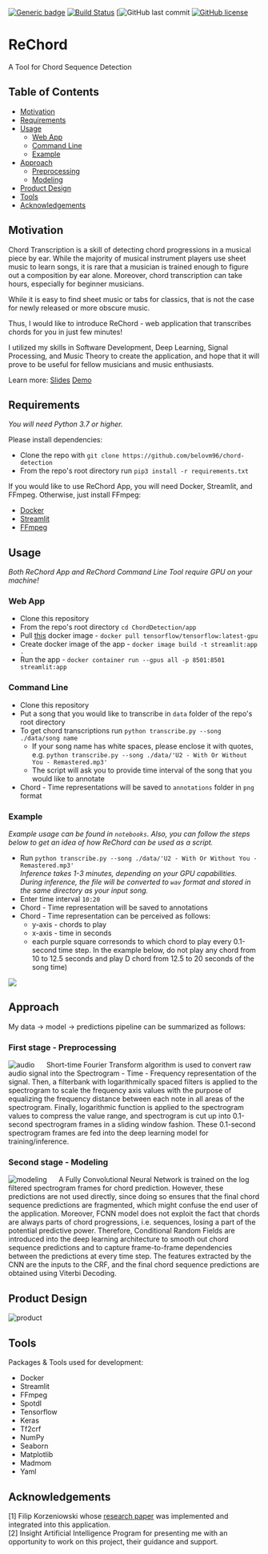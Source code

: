 [![Generic badge](https://img.shields.io/badge/Insight-Artificial%20Intelligence-lightgrey)](https://shields.io/)
[![Build Status](https://travis-ci.com/belovm96/chord-detection.svg?branch=master)](https://travis-ci.com/github/belovm96/chord-detection)
[![GitHub last commit](https://img.shields.io/github/last-commit/belovm96/chord-detection?color=green&style=plastic)
[![GitHub license](https://img.shields.io/github/license/belovm96/chord-detection)](https://github.com/belovm96/chord-detection/blob/master/LICENSE) 

# ReChord
A Tool for Chord Sequence Detection

## Table of Contents  
- [Motivation](#Motivation)  
- [Requirements](#Requirements)  
- [Usage](#Usage)
    - [Web App](#web-app)
    - [Command Line](#command-line)
    - [Example](#Example)
- [Approach](#Approach)
    - [Preprocessing](#first-stage---preprocessing)
    - [Modeling](#second-stage---modeling)
- [Product Design](#product-design)
- [Tools](#Tools)
- [Acknowledgements](#Acknowledgements)


## Motivation
Chord Transcription is a skill of detecting chord progressions in a musical piece by ear. While the majority of musical instrument players use sheet music to learn songs, it is rare that a musician is trained enough to figure out a composition by ear alone. Moreover, chord transcription can take hours, especially for beginner musicians.

While it is easy to find sheet music or tabs for classics, that is not the case for newly released or more obscure music.

Thus, I would like to introduce ReChord - web application that transcribes chords for you in just few minutes! 

I utilized my skills in Software Development, Deep Learning, Signal Processing, and Music Theory to create the application, and hope that it will prove to be useful for fellow musicians and music enthusiasts.

Learn more: [Slides](https://docs.google.com/presentation/d/14M2gyLT41rfnpafnfzjeqVfVyiiaQKW5gx3dN0QmwBE/edit#slide=id.p)
[Demo](https://drive.google.com/file/d/1uvhqbAUlB80Brls5BFPFogwyL811ilBw/view?usp=sharing)

## Requirements
*You will need Python 3.7 or higher.*

Please install dependencies:
* Clone the repo with `git clone https://github.com/belovm96/chord-detection`
* From the repo's root directory run `pip3 install -r requirements.txt`


If you would like to use ReChord App, you will need Docker, Streamlit, and FFmpeg. Otherwise, just install FFmpeg:
* [Docker](https://docs.docker.com/get-docker/)
* [Streamlit](https://docs.streamlit.io/en/stable/installation.html)
* [FFmpeg](https://ffmpeg.org/download.html)


## Usage
*Both ReChord App and ReChord Command Line Tool require GPU on your machine!*
### Web App
  * Clone this repository
  * From the repo's root directory `cd ChordDetection/app`
  * Pull [this](https://hub.docker.com/layers/tensorflow/tensorflow/latest-gpu/images/sha256-37c7db66cc96481ac1ec43af2856ef65d3e664fd7f5df6b5e54855149f7f8594?context=explore) docker image - `docker pull tensorflow/tensorflow:latest-gpu`
  * Create docker image of the app - `docker image build -t streamlit:app . `
  * Run the app - `docker container run --gpus all -p 8501:8501 streamlit:app`
  
### Command Line
  * Clone this repository
  * Put a song that you would like to transcribe in `data` folder of the repo's root directory
  * To get chord transcriptions run `python transcribe.py --song ./data/song name`
    * If your song name has white spaces, please enclose it with quotes, e.g. `python transcribe.py --song ./data/'U2 - With Or Without You - Remastered.mp3'`
    * The script will ask you to provide time interval of the song that you would like to annotate
  * Chord - Time representations will be saved to `annotations` folder in `png` format
    
### Example
*Example usage can be found in `notebooks`. Also, you can follow the steps below to get an idea of how ReChord can be used as a script.*
  - Run `python transcribe.py --song ./data/'U2 - With Or Without You - Remastered.mp3'`\
  *Inference takes 1-3 minutes, depending on your GPU capabilities. During inference, the file will be converted to `wav` format and stored in the same directory as your input song.*
  - Enter time interval `10:20`
  - Chord - Time representation will be saved to annotations 
  - Chord - Time representation can be perceived as follows:
    - y-axis - chords to play
    - x-axis - time in seconds
    - each purple square corresonds to which chord to play every 0.1-second time step. In the example below, do not play any chord from 10 to 12.5 seconds and play D chord from 12.5 to 20 seconds of the song time) 

<p>
  <img src="https://github.com/belovm96/chord-detection/blob/master/annotations/U2%20-%20With%20or%20Without%20You%20-%20Interval%20-%2010-20.png" />
</p>
 

## Approach
My data &#8594; model &#8594; predictions pipeline can be summarized as follows:

### First stage - Preprocessing
![audio](/static/prep.png)
&nbsp;&nbsp;&nbsp;&nbsp; Short-time Fourier Transform algorithm is used to convert raw audio signal into the Spectrogram - Time - Frequency representation of the signal. Then, a filterbank with logarithmically spaced filters is applied to the spectrogram to scale the frequency axis values with the purpose of equalizing the frequency distance between each note in all areas of the spectrogram. Finally, logarithmic function is applied to the spectrogram values to compress the value range, and spectrogram is cut up into 0.1-second spectrogram frames in a sliding window fashion. These 0.1-second spectrogram frames are fed into the deep learning model for training/inference.

### Second stage - Modeling
![modeling](/static/modeling.png)
 &nbsp;&nbsp;&nbsp;&nbsp; A Fully Convolutional Neural Network is trained on the log filtered spectrogram frames for chord prediction. However, these predictions are not used directly, since doing so ensures that the final chord sequence predictions are fragmented, which might confuse the end user of the application. Moreover, FCNN model does not exploit the fact that chords are always parts of chord progressions, i.e. sequences, losing a part of the potential predictive power. Therefore, Conditional Random Fields are introduced into the deep learning architecture to smooth out chord sequence predictions and to capture frame-to-frame dependencies between the predictions at every time step. The features extracted by the CNN are the inputs to the CRF, and the final chord sequence predictions are obtained using Viterbi Decoding.

## Product Design
![product](/static/product.png)


## Tools
Packages & Tools used for development: 
* Docker
* Streamlit
* FFmpeg
* Spotdl
* Tensorflow
* Keras
* Tf2crf
* NumPy
* Seaborn
* Matplotlib
* Madmom
* Yaml

## Acknowledgements
[1] Filip Korzeniowski whose [research paper](https://arxiv.org/pdf/1612.05082.pdf) was implemented and integrated into this application. \
[2] Insight Artificial Intelligence Program for presenting me with an opportunity to work on this project, their guidance and support.



